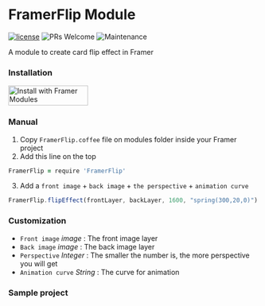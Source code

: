 # FramerFlip Module
[![license](https://img.shields.io/github/license/bpxl-labs/RemoteLayer.svg)](https://opensource.org/licenses/MIT)
![PRs Welcome](https://img.shields.io/badge/PRs-welcome-brightgreen.svg)
![Maintenance](https://img.shields.io/maintenance/yes/2018.svg)

A module to create card flip effect in Framer


### Installation
<a href='https://open.framermodules.com/Symbols'>
    <img alt='Install with Framer Modules'
    src='https://www.framermodules.com/assets/badge@2x.png' width='160' height='40' />
</a>

### Manual

1. Copy `FramerFlip.coffee` file on modules folder inside your Framer project
2. Add this line on the top 
```coffeescript
FramerFlip = require 'FramerFlip'
```
3. Add a `front image` + `back image` + `the perspective` + `animation curve`

```javascript
FramerFlip.flipEffect(frontLayer, backLayer, 1600, "spring(300,20,0)")
```

### Customization
* `Front image` _image_ : The front image layer
* `Back image` _image_ : The back image layer
* `Perspective` _Integer_ : The smaller the number is, the more perspective you will get
* `Animation curve` _String_ : The curve for animation


### Sample project
